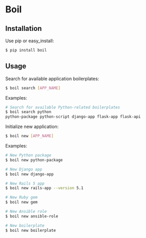 # Boil

## Installation

Use pip or easy_install:

```bash
$ pip install boil
```

## Usage

Search for available application boilerplates:

```bash
$ boil search [APP_NAME]
```

Examples:

```bash
# Search for available Python-related boilerplates
$ boil search python
python-package python-script django-app flask-app flask-api
```

Initialize new application:

```bash
$ boil new [APP_NAME]
```

Examples:

```bash
# New Python package
$ boil new python-package

# New Django app
$ boil new django-app

# New Rails 5 app
$ boil new rails-app --version 5.1

# New Ruby gem
$ boil new gem

# New Ansible role
$ boil new ansible-role

# New boilerplate
$ boil new boilerplate
```
